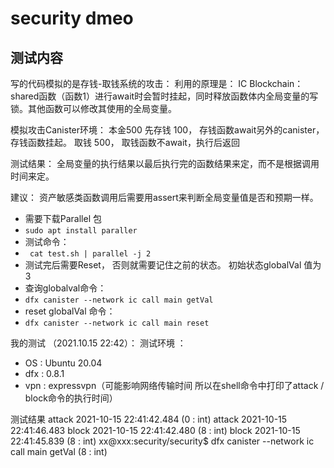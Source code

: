 # security dmeo
## 测试内容
写的代码模拟的是存钱-取钱系统的攻击：
利用的原理是： IC Blockchain：  shared函数（函数1）进行await时会暂时挂起，同时释放函数体内全局变量的写锁。其他函数可以修改其使用的全局变量。

模拟攻击Canister环境：
本金500
先存钱 100， 存钱函数await另外的canister， 存钱函数挂起。
取钱 500， 取钱函数不await，执行后返回

测试结果：
全局变量的执行结果以最后执行完的函数结果来定，而不是根据调用时间来定。

建议：
资产敏感类函数调用后需要用assert来判断全局变量值是否和预期一样。

* 需要下载Parallel 包
* ``` sudo apt install paraller ```
* 测试命令：
* ```  cat test.sh | parallel -j 2 ```
* 测试完后需要Reset， 否则就需要记住之前的状态。 初始状态globalVal 值为 3
* 查询globalval命令：
* ``` dfx canister --network ic call main getVal ```
* reset globalVal 命令：
* ``` dfx canister --network ic call main reset ```

我的测试 （2021.10.15 22:42）：
测试环境 ： 
* OS : Ubuntu 20.04
* dfx : 0.8.1
* vpn : expressvpn（可能影响网络传输时间 所以在shell命令中打印了attack / block命令的执行时间）

测试结果
attack 2021-10-15 22:41:42.484
(0 : int)
attack 2021-10-15 22:41:46.483
block 2021-10-15 22:41:42.480
(8 : int)
block 2021-10-15 22:41:45.839
(8 : int)
xx@xxx:security/security$ dfx canister --network ic call main getVal
(8 : int)
